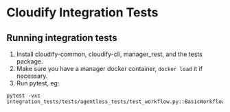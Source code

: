 Cloudify Integration Tests
==========================

## Running integration tests

1. Install cloudify-common, cloudify-cli, manager_rest, and the tests package.
2. Make sure you have a manager docker container, `docker load` it if necessary.
3. Run pytest, eg:
```
pytest -vxs integration_tests/tests/agentless_tests/test_workflow.py::BasicWorkflowsTest::test_execute_operation
```
